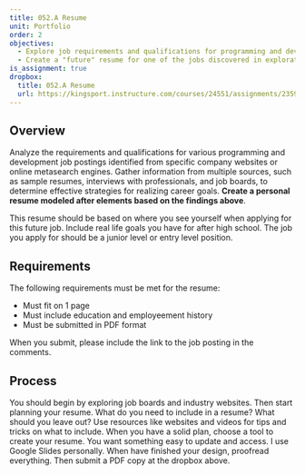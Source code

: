 ```yaml
---
title: 052.A Resume
unit: Portfolio
order: 2
objectives:
  - Explore job requirements and qualifications for programming and development jobs
  - Create a "future" resume for one of the jobs discovered in exploration
is_assignment: true
dropbox:
  title: 052.A Resume
  url: https://kingsport.instructure.com/courses/24551/assignments/235967
---
```


## Overview

Analyze the requirements and qualifications for various programming and development job postings identified from specific company websites or online metasearch engines. Gather information from multiple sources, such as sample resumes, interviews with professionals, and job boards, to determine effective strategies for realizing career goals. **Create a personal resume modeled after elements based on the findings above**.

This resume should be based on where you see yourself when applying for this future job. Include real life goals you have for after high school. The job you apply for should be a junior level or entry level position.

## Requirements

The following requirements must be met for the resume:

- Must fit on 1 page
- Must include education and employeement history
- Must be submitted in PDF format

When you submit, please include the link to the job posting in the comments.

## Process

You should begin by exploring job boards and industry websites. Then start planning your resume. What do you need to include in a resume? What should you leave out? Use resources like websites and videos for tips and tricks on what to include. When you have a solid plan, choose a tool to create your resume. You want something easy to update and access. I use Google Slides personally. When have finished your design, proofread everything. Then submit a PDF copy at the dropbox above.

